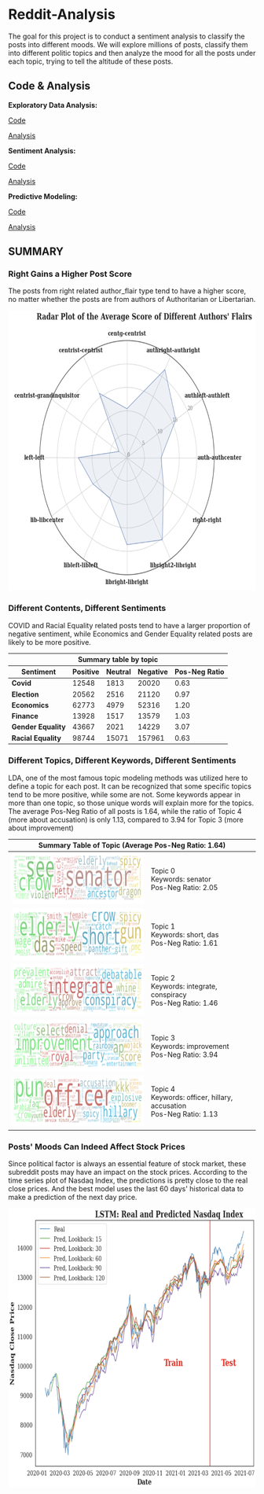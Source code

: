 # Reddit-Analysis
The goal for this project is to conduct a sentiment analysis to classify the posts into different moods. We will explore millions of posts, classify them into different politic topics and then analyze the mood for all the posts under each topic, trying to tell the altitude of these posts.

## Code & Analysis
**Exploratory Data Analysis:** 

[Code](project_eda.ipynb)

[Analysis](https://yrchen.georgetown.domains/anly502/eda.html)

**Sentiment Analysis:** 

[Code](project_nlp.ipynb)

[Analysis](https://yrchen.georgetown.domains/anly502/nlp.html)


**Predictive Modeling:** 

[Code](project_ml.ipynb)

[Analysis](https://yrchen.georgetown.domains/anly502/ml.html)

## SUMMARY
### Right Gains a Higher Post Score

The posts from right related author_flair type tend to have a higher score, no matter whether the posts are from authors of Authoritarian or Libertarian.

<img src="img/fig1.png" style="width: 700px; height: 570px;" />

### Different Contents, Different Sentiments</strong>

COVID and Racial Equality related posts tend to have a larger proportion of negative sentiment, while Economics and Gender Equality related posts are likely to be more positive.

<table>
	<thead>
		<tr>
			<th colspan="5">Summary table by topic</th>
		</tr>
		<tr>
			<th>Sentiment</th>
			<th>Positive</th>
			<th>Neutral</th>
			<th>Negative</th>
			<th>Pos-Neg Ratio</th>
		</tr>
	</thead>
	<tbody>
		<tr>
			<td><strong>Covid</strong></td>
			<td>12548</td>
			<td>1813</td>
			<td>20020</td>
			<td>0.63</td>
		</tr>
		<tr>
			<td><strong>Election</strong></td>
			<td>20562</td>
			<td>2516</td>
			<td>21120</td>
			<td>0.97</td>
		</tr>
		<tr>
			<td><strong>Economics</strong></td>
			<td>62773</td>
			<td>4979</td>
			<td>52316</td>
			<td>1.20</td>
		</tr>
		<tr>
			<td><strong>Finance</strong></td>
			<td>13928</td>
			<td>1517</td>
			<td>13579</td>
			<td>1.03</td>
		</tr>
		<tr>
			<td><strong>Gender Equality</strong></td>
			<td>43667</td>
			<td>2021</td>
			<td>14229</td>
			<td>3.07</td>
		</tr>
		<tr>
			<td><strong>Racial Equality</strong></td>
			<td>98744</td>
			<td>15071</td>
			<td>157961</td>
			<td>0.63</td>
		</tr>
	</tbody>
</table>

### Different Topics, Different Keywords, Different Sentiments

LDA, one of the most famous topic modeling methods was utilized here to define a topic for each post. It can be recognized that some specific topics tend to be more positive, while some are not. Some keywords appear in more than one topic, so those unique words will explain more for the topics. The average Pos-Neg Ratio of all posts is 1.64, while the ratio of Topic 4 (more about accusation) is only 1.13, compared to 3.94 for Topic 3 (more about improvement)

	
	
	
	
	
<table>
	<thead>
		<th colspan="2">Summary Table of Topic (Average Pos-Neg Ratio: 1.64)</th>
	</thead>
	<tbody>
		<tr>
			<td><img src="img/wordcloud/topic0.png" style="width: 350px; height: 105px;" /></td>
			<td>Topic 0 <br>
				Keywords: senator <br>
				Pos-Neg Ratio: 2.05</td>
		</tr>
		<tr>
			<td><img src="img/wordcloud/topic1.png" style="width: 350px; height: 105px;" /></td>
			<td>Topic 1 <br>
				Keywords: short, das <br>
				Pos-Neg Ratio: 1.61</td>
		</tr>
		<tr>
			<td><img src="img/wordcloud/topic2.png" style="width: 350px; height: 105px;" /></td>
			<td>Topic 2 <br>
				Keywords: integrate, conspiracy <br>
				Pos-Neg Ratio: 1.46</td>
		</tr>
		<tr>
			<td><img src="img/wordcloud/topic3.png" style="width: 350px; height: 105px;" /></td>
			<td>Topic 3 <br>
				Keywords: improvement <br>
				Pos-Neg Ratio: 3.94</td>
		</tr>
		<tr>
			<td><img src="img/wordcloud/topic4.png" style="width: 350px; height: 105px;" /></td>
			<td>Topic 4 <br>
				Keywords: officer, hillary, accusation <br>
				Pos-Neg Ratio: 1.13</td>
		</tr>
	</tbody>
</table>

### Posts' Moods Can Indeed Affect Stock Prices

Since political factor is always an essential feature of stock market, these subreddit posts may have an impact on the stock prices. According to the time series plot of Nasdaq Index, the predictions is pretty close to the real close prices. And the best model uses the last 60 days' historical data to make a prediction of the next day price.

<img src="img/fig2.png" style="width: 650px; height: 568px;" />

